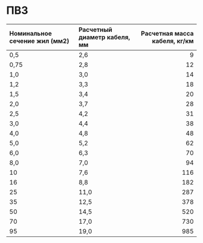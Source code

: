 #  ПВ3

|  Номинальное сечение жил (мм2)   | Расчетный диаметр кабеля, мм   |   Расчетная масса кабеля, кг/км |
|:---------------------------------|:-------------------------------|--------------------------------:|
| 0,5                              | 2,6                            |                               9 |
| 0,75                             | 2,8                            |                              12 |
| 1,0                              | 3,0                            |                              14 |
| 1,2                              | 3,3                            |                              18 |
| 1,5                              | 3,4                            |                              20 |
| 2,0                              | 3,7                            |                              28 |
| 2,5                              | 4,2                            |                              31 |
| 3,0                              | 4,4                            |                              38 |
| 4,0                              | 4,8                            |                              48 |
| 5,0                              | 5,2                            |                              62 |
| 6,0                              | 6,3                            |                              70 |
| 8,0                              | 7,0                            |                              94 |
| 10                               | 7,6                            |                             116 |
| 16                               | 8,8                            |                             182 |
| 25                               | 11,0                           |                             287 |
| 35                               | 12,5                           |                             378 |
| 50                               | 14,5                           |                             520 |
| 70                               | 17,0                           |                             730 |
| 95                               | 19,0                           |                             985 |